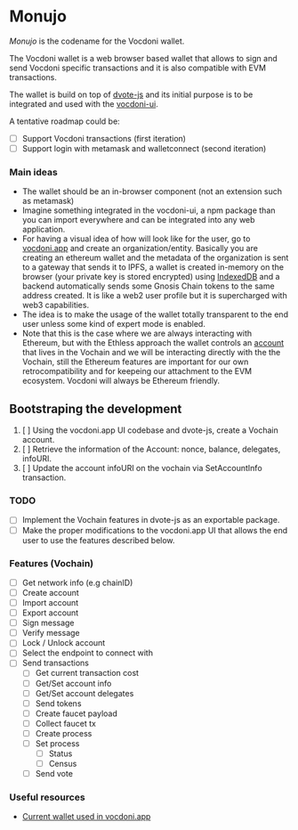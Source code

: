 # Monujo

*Monujo* is the codename for the Vocdoni wallet.

The Vocdoni wallet is a web browser based wallet that allows to sign and send Vocdoni specific transactions and it is also compatible with EVM transactions.

The wallet is build on top of [dvote-js](https://github.com/vocdoni/dvote-js) and its initial purpose is to be integrated and used with the [vocdoni-ui](https://github.com/vocdoni/vocdoni-ui).

A tentative roadmap could be:
- [ ] Support Vocdoni transactions (first iteration)
- [ ] Support login with metamask and walletconnect (second iteration)

### Main ideas

- The wallet should be an in-browser component (not an extension such as metamask)
- Imagine something integrated in the vocdoni-ui, a npm package than you can import everywhere and can be integrated into any web application.
- For having a visual idea of how will look like for the user, go to [vocdoni.app](https://vocdoni.app) and create an organization/entity. Basically you are creating an ethereum wallet and the metadata of the organization is sent to a gateway that sends it to IPFS, a wallet is created in-memory on the browser (your private key is stored encrypted) using [IndexedDB](https://developer.mozilla.org/en-US/docs/Web/API/IndexedDB_API) and a backend automatically sends some Gnosis Chain tokens to the same address created. It is like a web2 user profile but it is supercharged with web3 capabilities.
- The idea is to make the usage of the wallet totally transparent to the end user unless some kind of expert mode is enabled.
- Note that this is the case where we are always interacting with Ethereum, but with the Ethless approach the wallet controls an [account](https://github.com/vocdoni/docs/blob/master/src/architecture/services/evm-less-vochain.md) that lives in the Vochain and we will be interacting directly with the the Vochain, still the Ethereum features are important for our own retrocompatibility and for keepeing our attachment to the EVM ecosystem. Vocdoni will always be Ethereum friendly.

## Bootstraping the development

1. [ ] Using the vocdoni.app UI codebase and dvote-js, create a Vochain account.
2. [ ] Retrieve the information of the Account: nonce, balance, delegates, infoURI.
3. [ ] Update the account infoURI on the vochain via SetAccountInfo transaction.

### TODO

- [ ] Implement the Vochain features in dvote-js as an exportable package.
- [ ] Make the proper modifications to the vocdoni.app UI that allows the end user to use the features described below.

### Features (Vochain)

- [ ] Get network info (e.g chainID)
- [ ] Create account 
- [ ] Import account
- [ ] Export account
- [ ] Sign message
- [ ] Verify message
- [ ] Lock / Unlock account
- [ ] Select the endpoint to connect with
- [ ] Send transactions
    - [ ] Get current transaction cost
    - [ ] Get/Set account info
    - [ ] Get/Set account delegates
    - [ ] Send tokens
    - [ ] Create faucet payload
    - [ ] Collect faucet tx
    - [ ] Create process
    - [ ] Set process
        - [ ] Status
        - [ ] Census
    - [ ] Send vote

### Useful resources

- [Current wallet used in vocdoni.app](https://github.com/vocdoni/vocdoni-ui/blob/main/hooks/use-wallet.tsx)
